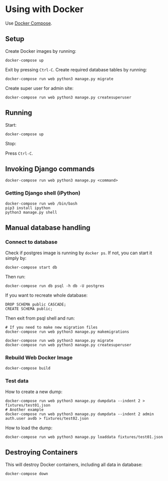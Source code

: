# Using with Docker

Use [Docker Compose][1].

## Setup

Create Docker images by running:

    docker-compose up

Exit by pressing `Ctrl-C`. Create required database tables by running:

    docker-compose run web python3 manage.py migrate

Create super user for admin site:

    docker-compose run web python3 manage.py createsuperuser

## Running

Start:

    docker-compose up

Stop:

Press `Ctrl-C`.

## Invoking Django commands

    docker-compose run web python3 manage.py <command>

### Getting Django shell (iPython)

    docker-compose run web /bin/bash
    pip3 install ipython
    python3 manage.py shell

## Manual database handling

### Connect to database

Check if postgres image is running by `docker ps`. If not, you can start it simply by:

    docker-compose start db

Then run:

    docker-compose run db psql -h db -U postgres

If you want to recreate whole database:

    DROP SCHEMA public CASCADE;
    CREATE SCHEMA public;

Then exit from psql shell and run:

    # If you need to make new migration files
    docker-compose run web python3 manage.py makemigrations

    docker-compose run web python3 manage.py migrate
    docker-compose run web python3 manage.py createsuperuser

### Rebuild Web Docker Image

    docker-compose build

### Test data

How to create a new dump:

    docker-compose run web python3 manage.py dumpdata --indent 2 > fixtures/test01.json
    # Another example
    docker-compose run web python3 manage.py dumpdata --indent 2 admin auth.user avdb > fixtures/test02.json

How to load the dump:

    docker-compose run web python3 manage.py loaddata fixtures/test01.json

## Destroying Containers

This will destroy Docker containers, including all data in database:

    docker-compose down

[1]: https://docs.docker.com/compose/
